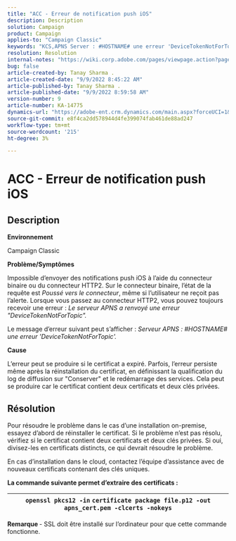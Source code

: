 ```yaml
---
title: "ACC - Erreur de notification push iOS"
description: Description
solution: Campaign
product: Campaign
applies-to: "Campaign Classic"
keywords: "KCS,APNS Server : #HOSTNAME# une erreur 'DeviceTokenNotForTopic'"
resolution: Resolution
internal-notes: "https://wiki.corp.adobe.com/pages/viewpage.action?pageId=1334124733"
bug: false
article-created-by: Tanay Sharma .
article-created-date: "9/9/2022 8:45:22 AM"
article-published-by: Tanay Sharma .
article-published-date: "9/9/2022 8:59:58 AM"
version-number: 9
article-number: KA-14775
dynamics-url: "https://adobe-ent.crm.dynamics.com/main.aspx?forceUCI=1&pagetype=entityrecord&etn=knowledgearticle&id=77b943bc-1b30-ed11-9db1-002248086735"
source-git-commit: e8f4ca2dd578944d4fe399074fab461de88ad247
workflow-type: tm+mt
source-wordcount: '215'
ht-degree: 3%

---
```


# ACC - Erreur de notification push iOS

## Description




<b>Environnement</b>



Campaign Classic



<b>Problème/Symptômes</b>



Impossible d’envoyer des notifications push iOS à l’aide du connecteur binaire ou du connecteur HTTP2. Sur le connecteur binaire, l’état de la requête est *Poussé vers le connecteur*, même si l’utilisateur ne reçoit pas l’alerte. Lorsque vous passez au connecteur HTTP2, vous pouvez toujours recevoir une erreur : *Le serveur APNS a renvoyé une erreur &quot;DeviceTokenNotForTopic&quot;.*



Le message d’erreur suivant peut s’afficher : *Serveur APNS : #HOSTNAME# une erreur &#39;DeviceTokenNotForTopic&#39;.*



<b>Cause</b>



L’erreur peut se produire si le certificat a expiré. Parfois, l’erreur persiste même après la réinstallation du certificat, en définissant la qualification du log de diffusion sur &quot;Conserver&quot; et le redémarrage des services. Cela peut se produire car le certificat contient deux certificats et deux clés privées.










## Résolution


Pour résoudre le problème dans le cas d’une installation on-premise, essayez d’abord de réinstaller le certificat. Si le problème n’est pas résolu, vérifiez si le certificat contient deux certificats et deux clés privées. Si oui, divisez-les en certificats distincts, ce qui devrait résoudre le problème.

En cas d’installation dans le cloud, contactez l’équipe d’assistance avec de nouveaux certificats contenant des clés uniques.



<b>La commande suivante permet d’extraire des certificats :</b>


| `openssl pkcs12 -in` `certificate package file.p12 -out apns_cert.pem -clcerts -nokeys` |
| --- |




<b>Remarque </b>- SSL doit être installé sur l’ordinateur pour que cette commande fonctionne.
